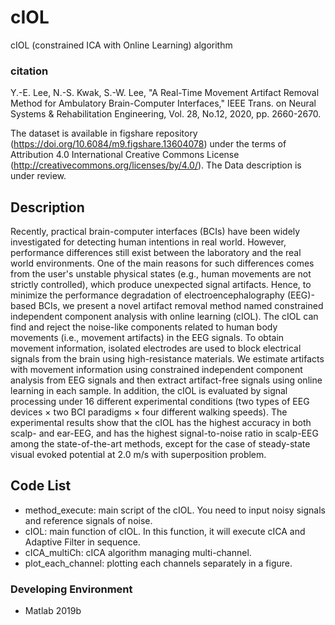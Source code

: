 # cIOL
cIOL (constrained ICA with Online Learning) algorithm

### citation
Y.-E. Lee, N.-S. Kwak, S.-W. Lee, "A Real-Time Movement Artifact Removal Method for Ambulatory Brain-Computer Interfaces," IEEE Trans. on Neural Systems & Rehabilitation Engineering, Vol. 28, No.12, 2020, pp. 2660-2670.

The dataset is available in figshare repository (https://doi.org/10.6084/m9.figshare.13604078) under the terms of Attribution 4.0 International Creative Commons License (http://creativecommons.org/licenses/by/4.0/). The Data description is under review.

## Description
Recently, practical brain-computer interfaces (BCIs) have been widely investigated for detecting human intentions in real world. However, performance differences still exist between the laboratory and the real world environments. One of the main reasons for such differences comes from the user's unstable physical states (e.g., human movements are not strictly controlled), which produce unexpected signal artifacts. Hence, to minimize the performance degradation of electroencephalography (EEG)-based BCIs, we present a novel artifact removal method named constrained independent component analysis with online learning (cIOL). The cIOL can find and reject the noise-like components related to human body movements (i.e., movement artifacts) in the EEG signals. To obtain movement information, isolated electrodes are used to block electrical signals from the brain using high-resistance materials. We estimate artifacts with movement information using constrained independent component analysis from EEG signals and then extract artifact-free signals using online learning in each sample. In addition, the cIOL is evaluated by signal processing under 16 different experimental conditions (two types of EEG devices × two BCI paradigms × four different walking speeds). The experimental results show that the cIOL has the highest accuracy in both scalp- and ear-EEG, and has the highest signal-to-noise ratio in scalp-EEG among the state-of-the-art methods, except for the case of steady-state visual evoked potential at 2.0 m/s with superposition problem.

## Code List
- method_execute: main script of the cIOL. You need to input noisy signals and reference signals of noise. 
- cIOL: main function of cIOL. In this function, it will execute cICA and Adaptive Filter in sequence.
- cICA_multiCh: cICA algorithm managing multi-channel.
- plot_each_channel: plotting each channels separately in a figure.

### Developing Environment
- Matlab 2019b
